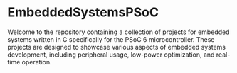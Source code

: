 # EmbeddedSystemsPSoC

Welcome to the repository containing a collection of projects for embedded systems written in C specifically for the PSoC 6 microcontroller. These projects are designed to showcase various aspects of embedded systems development, including peripheral usage, low-power optimization, and real-time operation.